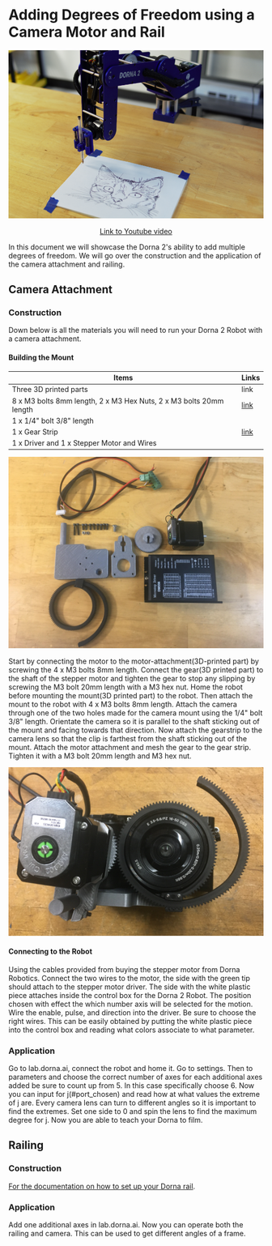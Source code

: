 # Adding Degrees of Freedom using a Camera Motor and Rail

<p align="center">
<img src="pictures/Thumbnail.png" width="600" />
</p>


<p align="center">
<a href="https://youtu.be/N5IlFthJBqI">Link to Youtube video</a>
</p>
In this document we will showcase the Dorna 2's ability to add multiple degrees of freedom. We will go over the construction and the application of the camera attachment and railing.

## Camera Attachment

### Construction
Down below is all the materials you will need to run your Dorna 2 Robot with a camera attachment.
#### Building the Mount
|Items|Links|
|---|----|
|Three 3D printed parts| link |
|8 x M3 bolts 8mm length, 2 x M3 Hex Nuts, 2 x M3 bolts 20mm length|[link](https://www.amazon.com/Sutemribor-320Pcs-Stainless-Button-Assortment/dp/B07CYNKLT2/ref=sr_1_9?dchild=1&keywords=m3+bolt&qid=1623786985&sr=8-9)|
|1 x 1/4" bolt 3/8" length||
|1 x Gear Strip|[link](https://www.amazon.com/Rubber-Flexible-DP500IIS-DP500III-Adjustable/dp/B078QYL2M8/ref=pd_sbs_3/144-0547124-8837416?pd_rd_w=yNFb3&pf_rd_p=a5925d26-9630-40f3-a011-d858608ac88b&pf_rd_r=APJ3XXDH9RQ9VH2T9MB7&pd_rd_r=be764343-9fef-420b-b88e-008e1de311e6&pd_rd_wg=7bTAI&pd_rd_i=B078QYL2M8&psc=1)|
|1 x Driver and 1 x Stepper Motor and Wires||

<p align="center">
<img src="pictures/construction.jpg" width="600" />
</p>

Start by connecting the motor to the motor-attachment(3D-printed part) by screwing the 4 x M3 bolts 8mm length. Connect the gear(3D printed part) to the shaft of the stepper motor and tighten the gear to stop any slipping by screwing the M3 bolt 20mm length with a M3 hex nut. Home the robot before mounting the mount(3D printed part) to the robot. Then attach the mount to the robot with 4 x M3 bolts 8mm length. Attach the camera through one of the two holes made for the camera mount using the 1/4" bolt 3/8" length. Orientate the camera so it is parallel to the shaft sticking out of the mount and facing towards that direction. Now attach the gearstrip to the camera lens so that the clip is farthest from the shaft sticking out of the mount. Attach the motor attachment and mesh the gear to the gear strip. Tighten it with a M3 bolt 20mm length and M3 hex nut.

<p align="center">
<img src="pictures/cameramount.jpg" width="600" />
</p>

#### Connecting to the Robot

Using the cables provided from buying the stepper motor from Dorna Robotics. Connect the two wires to the motor, the side with the green tip should attach to the stepper motor driver. The side with the white plastic piece attaches inside the control box for the Dorna 2 Robot. The position chosen with effect the which number axis will be selected for the motion. Wire the enable, pulse, and direction into the driver. Be sure to choose the right wires. This can be easily obtained by putting the white plastic piece into the control box and reading what colors associate to what parameter.
### Application

Go to lab.dorna.ai, connect the robot and home it. Go to settings. Then to parameters and choose the correct number of axes for each additional axes added be sure to count up from 5. In this case specifically choose 6. Now you can input for j(#port_chosen) and read how at what values the extreme of j are. Every camera lens can turn to different angles so it is important to find the extremes. Set one side to 0 and spin the lens to find the maximum degree for j. Now you are able to teach your Dorna to film.

## Railing
### Construction
[For the documentation on how to set up your Dorna rail](https://doc.dorna.ai/docs/accs/rail/).
### Application
Add one additional axes in lab.dorna.ai. Now you can operate both the railing and camera. This can be used to get different angles of a frame.


